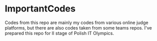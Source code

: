 # ImportantCodes
Codes from this repo are mainly my codes from various online judge platforms, but there are also codes taken from some teams repos.
I've prepared this repo for II stage of Polish IT Olympics.
